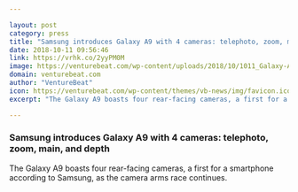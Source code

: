 ```yaml
---

layout: post
category: press
title: "Samsung introduces Galaxy A9 with 4 cameras: telephoto, zoom, main, and depth"
date: 2018-10-11 09:56:46
link: https://vrhk.co/2yyPM0M
image: https://venturebeat.com/wp-content/uploads/2018/10/1011_Galaxy-A9-Spec-e1539250415360.jpg?fit=2403%2C1480&strip=all
domain: venturebeat.com
author: "VentureBeat"
icon: https://venturebeat.com/wp-content/themes/vb-news/img/favicon.ico
excerpt: "The Galaxy A9 boasts four rear-facing cameras, a first for a smartphone according to Samsung, as the camera arms race continues."

---
```


### Samsung introduces Galaxy A9 with 4 cameras: telephoto, zoom, main, and depth

The Galaxy A9 boasts four rear-facing cameras, a first for a smartphone according to Samsung, as the camera arms race continues.